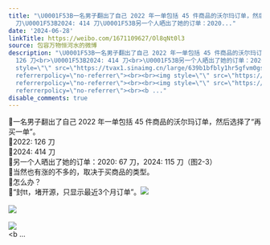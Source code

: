 ```yaml
---
title: "\U0001F53B一名男子翻出了自己 2022 年一单包括 45 件商品的沃尔玛订单，然后选择了“再买一单”。\U0001F53B2022: 126
  刀\U0001F53B2024: 414 刀\U0001F53B另一个人晒出了她的订单：2020..."
date: '2024-06-28'
linkTitle: https://weibo.com/1671109627/Ol8qNt0l3
source: 包容万物恒河水的微博
description: "\U0001F53B一名男子翻出了自己 2022 年一单包括 45 件商品的沃尔玛订单，然后选择了“再买一单”。<br>\U0001F53B2022:
  126 刀<br>\U0001F53B2024: 414 刀<br>\U0001F53B另一个人晒出了她的订单：2020: 67 刀，2024: 115 刀（图2-3）<br>\U0001F53B当然也有涨的不多的，取决于买商品的类型。<br>\U0001F53B怎么办？<br>\U0001F53B“封tt，堵开源，只显示最近3个月订单”。<img
  style=\"\" src=\"https://tvax1.sinaimg.cn/large/639b1bfbly1hr5gfvm0gsj20g00sg3z8.jpg\"
  referrerpolicy=\"no-referrer\"><br><br><img style=\"\" src=\"https://tvax3.sinaimg.cn/large/639b1bfbly1hr5gcmvmooj20u01o5ahk.jpg\"
  referrerpolicy=\"no-referrer\"><br><br><img style=\"\" src=\"https://tvax2.sinaimg.cn/large/639b1bfbly1hr5gcqoojhj20u01onn8q.jpg\"
  referrerpolicy=\"no-referrer\"><br><b ..."
disable_comments: true
---
```

🔻一名男子翻出了自己 2022 年一单包括 45 件商品的沃尔玛订单，然后选择了“再买一单”。<br>🔻2022: 126 刀<br>🔻2024: 414 刀<br>🔻另一个人晒出了她的订单：2020: 67 刀，2024: 115 刀（图2-3）<br>🔻当然也有涨的不多的，取决于买商品的类型。<br>🔻怎么办？<br>🔻“封tt，堵开源，只显示最近3个月订单”。<img style="" src="https://tvax1.sinaimg.cn/large/639b1bfbly1hr5gfvm0gsj20g00sg3z8.jpg" referrerpolicy="no-referrer"><br><br><img style="" src="https://tvax3.sinaimg.cn/large/639b1bfbly1hr5gcmvmooj20u01o5ahk.jpg" referrerpolicy="no-referrer"><br><br><img style="" src="https://tvax2.sinaimg.cn/large/639b1bfbly1hr5gcqoojhj20u01onn8q.jpg" referrerpolicy="no-referrer"><br><b ...